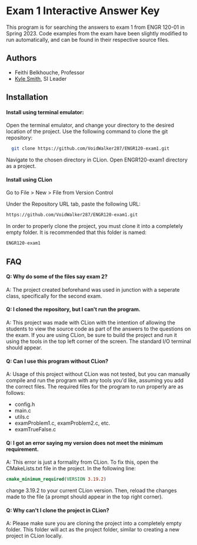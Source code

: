 
# Exam 1 Interactive Answer Key

This program is for searching the answers to exam 1 from ENGR 120-01 in Spring 2023. Code examples from the exam have been slightly modified to run automatically, and can be found in their respective source files.


## Authors

- Feithi Belkhouche, Professor
- [Kyle Smith](https://github.com/VoidWalker287), SI Leader

## Installation

#### Install using terminal emulator:
Open the terminal emulator, and change your directory to the desired location of the project.
Use the following command to clone the git repository:
```bash
  git clone https://github.com/VoidWalker287/ENGR120-exam1.git
```
Navigate to the chosen directory in CLion. Open ENGR120-exam1 directory as a project.

#### Install using CLion
Go to File > New > File from Version Control

Under the Repository URL tab, paste the following URL:
```bash
https://github.com/VoidWalker287/ENGR120-exam1.git
```

In order to properly clone the project, you must clone it into a completely empty folder. It is recommended that this folder is named:
```bash
ENGR120-exam1
```

## FAQ

#### Q: Why do some of the files say exam 2?

A: The project created beforehand was used in junction with a seperate class, specifically for the second exam.

#### Q: I cloned the repository, but I can't run the program.

A: This project was made with CLion with the intention of allowing the students to view the source code as part of the answers to the questions on the exam. If you are using CLion, be sure to build the project and run it using the tools in the top left corner of the screen. The standard I/O terminal should appear.

#### Q: Can I use this program without CLion?

A: Usage of this project without CLion was not tested, but you can manually compile and run the program with any tools you'd like, assuming you add the correct files.
The required files for the program to run properly are as follows:

- config.h
- main.c
- utils.c
- examProblem1.c, examProblem2.c, etc.
- examTrueFalse.c

#### Q: I got an error saying my version does not meet the minimum requirement.

A: This error is just a formality from CLion. To fix this, open the CMakeLists.txt file in the project. In the following line:
```cmake
cmake_minimum_required(VERSION 3.19.2)
```
change 3.19.2 to your current CLion version. Then, reload the changes made to the file (a prompt should appear in the top right corner).

#### Q: Why can't I clone the project in CLion?

A: Please make sure you are cloning the project into a completely empty folder. This folder will act as the project folder, similar to creating a new project in CLion locally.